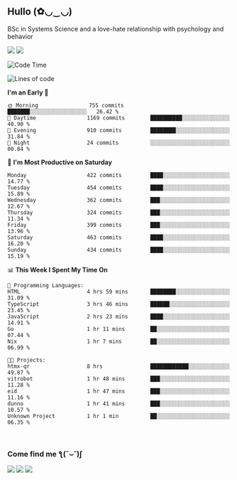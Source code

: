<h2>Hullo (✿◡‿◡)</h2>

BSc in Systems Science and a love-hate relationship with psychology and behavior

<img src="https://github-readme-activity-graph.vercel.app/graph?username=hedonicadapter&theme=high-contrast"/>
<img src="https://github-readme-stats-git-masterrstaa-rickstaa.vercel.app/api?username=hedonicadapter&theme=highcontrast"/>

<!--START_SECTION:waka-->
![Code Time](http://img.shields.io/badge/Code%20Time-2%2C187%20hrs%2036%20mins-blue)

![Lines of code](https://img.shields.io/badge/From%20Hello%20World%20I%27ve%20Written-6.8%20million%20lines%20of%20code-blue)

**I'm an Early 🐤** 

```text
🌞 Morning                755 commits         ███████░░░░░░░░░░░░░░░░░░   26.42 % 
🌆 Daytime                1169 commits        ██████████░░░░░░░░░░░░░░░   40.90 % 
🌃 Evening                910 commits         ████████░░░░░░░░░░░░░░░░░   31.84 % 
🌙 Night                  24 commits          ░░░░░░░░░░░░░░░░░░░░░░░░░   00.84 % 
```
📅 **I'm Most Productive on Saturday** 

```text
Monday                   422 commits         ████░░░░░░░░░░░░░░░░░░░░░   14.77 % 
Tuesday                  454 commits         ████░░░░░░░░░░░░░░░░░░░░░   15.89 % 
Wednesday                362 commits         ███░░░░░░░░░░░░░░░░░░░░░░   12.67 % 
Thursday                 324 commits         ███░░░░░░░░░░░░░░░░░░░░░░   11.34 % 
Friday                   399 commits         ███░░░░░░░░░░░░░░░░░░░░░░   13.96 % 
Saturday                 463 commits         ████░░░░░░░░░░░░░░░░░░░░░   16.20 % 
Sunday                   434 commits         ████░░░░░░░░░░░░░░░░░░░░░   15.19 % 
```


📊 **This Week I Spent My Time On** 

```text
💬 Programming Languages: 
HTML                     4 hrs 59 mins       ████████░░░░░░░░░░░░░░░░░   31.09 % 
TypeScript               3 hrs 46 mins       ██████░░░░░░░░░░░░░░░░░░░   23.45 % 
JavaScript               2 hrs 23 mins       ████░░░░░░░░░░░░░░░░░░░░░   14.91 % 
Go                       1 hr 11 mins        ██░░░░░░░░░░░░░░░░░░░░░░░   07.44 % 
Nix                      1 hr 7 mins         ██░░░░░░░░░░░░░░░░░░░░░░░   06.99 % 

🐱‍💻 Projects: 
htmx-qr                  8 hrs               ████████████░░░░░░░░░░░░░   49.87 % 
vitrobot                 1 hr 48 mins        ███░░░░░░░░░░░░░░░░░░░░░░   11.28 % 
eid                      1 hr 47 mins        ███░░░░░░░░░░░░░░░░░░░░░░   11.16 % 
dunno                    1 hr 41 mins        ███░░░░░░░░░░░░░░░░░░░░░░   10.57 % 
Unknown Project          1 hr 1 min          ██░░░░░░░░░░░░░░░░░░░░░░░   06.35 % 
```


<!--END_SECTION:waka-->

<br/>
<h3>Come find me ƪ(˘⌣˘)ʃ </h3>

<a href="https://hedonicadapter.com/"><img src="https://img.shields.io/badge/-Portfolio-3423A6?style=flat-square&logo=Google-Chrome&logoColor=white"/></a>
<a href="www.linkedin.com/in/sam-herman"><img src="https://img.shields.io/badge/-Sam%20Herman-0077B5?style=flat-square&logo=Linkedin&logoColor=white"/></a>
<a href="mailto:mailservice.samherman@gmail.com"><img src="https://img.shields.io/badge/-mailservice.samherman@gmail.com-D14836?style=flat-square&logo=Gmail&logoColor=white"/></a>

<!--
**cdthomp1/cdthomp1** is a ✨ _special_ ✨ repository because its `README.md` (this file) appears on your GitHub profile.


----
Credit: [cdthomp1](https://github.com/cdthomp1)

Last Edited on: 19/11/2020
